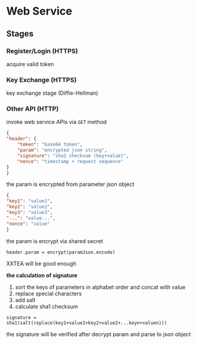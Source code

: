 Web Service
===

## Stages

### Register/Login (HTTPS)

acquire valid token

### Key Exchange (HTTPS)

key exchange stage (Diffie-Hellman)

### Other API (HTTP)

invoke web service APIs via `GET` method

```json
{
"header": {
    "token": "base64 token",
    "param": "encrypted json string",
    "signature": "sha1 checksum (key+value)",
    "nonce": "timestamp + request sequence"
}
}
```

the param is encrypted from parameter json object


```json
{
"key1": "value1",
"key2": "value2",
"key3": "value3",
"...": "value...",
"nonce": "value"
}
```

the param is encrypt via shared secret

```
header.param = encrypt(paramJson.encode)
```

XXTEA will be good enough

**the calculation of signature**  

1. sort the keys of parameters in alphabet order and concat with value
2. replace special characters
3. add salt
4. calculate sha1 checksum

```
signature = sha1(salt(replace(key1+value1+key2+value2+...keyn+valuen)))
```

the signature will be verified after decrypt param and parse to json object
